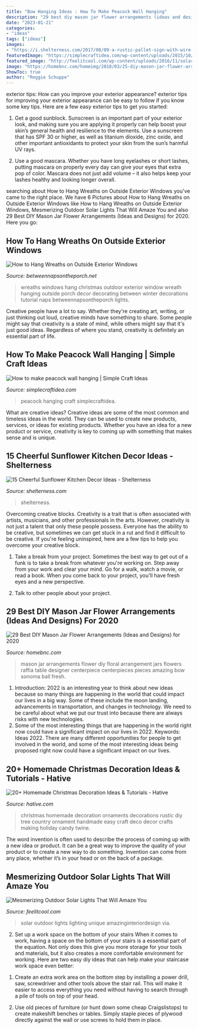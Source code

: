 ```yaml
---
title: "Bow Hanging Ideas : How To Make Peacock Wall Hanging"
description: "29 best diy mason jar flower arrangements (ideas and designs) for 2020"
date: "2023-01-21"
categories:
- "ideas"
tags: ["ideas"]
images:
- "https://i.shelterness.com/2017/08/09-a-rustic-pallet-sign-with-wire-and-faux-sunflowers-is-ideal-for-wall-decor.jpg"
featuredImage: "https://simplecraftidea.com/wp-content/uploads/2015/10/41.jpg"
featured_image: "http://feelitcool.com/wp-content/uploads/2016/11/solar-outdoor-lighting-ideas3.jpg"
image: "https://homebnc.com/homeimg/2018/03/25-diy-mason-jar-flower-arrangements-ideas-homebnc.jpg"
ShowToc: true
author: "Reggie Schuppe"
---
```



exterior tips: How can you improve your exterior appearance?
exterior tips for improving your exterior appearance can be easy to follow if you know some key tips. Here are a few easy exterior tips to get you started:
1. Get a good sunblock. Sunscreen is an important part of your exterior look, and making sure you are applying it properly can help boost your skin’s general health and resilience to the elements. Use a sunscreen that has SPF 30 or higher, as well as titanium dioxide, zinc oxide, and other important antioxidants to protect your skin from the sun’s harmful UV rays.

2. Use a good mascara. Whether you have long eyelashes or short lashes, putting mascara on properly every day can give your eyes that extra pop of color. Mascara does not just add volume – it also helps keep your lashes healthy and looking longer overall.

	

		
searching about How to Hang Wreaths on Outside Exterior Windows you've came to the right place. We have 6 Pictures about How to Hang Wreaths on Outside Exterior Windows like How to Hang Wreaths on Outside Exterior Windows, Mesmerizing Outdoor Solar Lights That Will Amaze You and also 29 Best DIY Mason Jar Flower Arrangements (Ideas and Designs) for 2020. Here you go:
		
    
## How To Hang Wreaths On Outside Exterior Windows

<img loading=lazy src="http://betweennapsontheporch.net/wp-content/uploads/blogger/-wHoSpS5kyqM/TtVUVaaF8jI/AAAAAAAAgAs/xS2DqSMdqHk/s640/1%2B007.JPG" onerror="this.onerror=null;this.src='https://tse4.mm.bing.net/th?id=OIP.m4cTFSAVjoikxcy29bg6IgHaJ4&amp;pid=15.1';" alt="How to Hang Wreaths on Outside Exterior Windows">

_Source: betweennapsontheporch.net_

>wreaths windows hang christmas outdoor exterior window wreath hanging outside porch decor decorating between winter decorations tutorial naps betweennapsontheporch lights. 

	

Creative people have a lot to say. Whether they're creating art, writing, or just thinking out loud, creative minds have something to share. Some people might say that creativity is a state of mind, while others might say that it's just good ideas. Regardless of where you stand, creativity is definitely an essential part of life.

    
## How To Make Peacock Wall Hanging | Simple Craft Ideas

<img loading=lazy src="https://simplecraftidea.com/wp-content/uploads/2015/10/41.jpg" onerror="this.onerror=null;this.src='https://tse1.mm.bing.net/th?id=OIP.CkPauzNnsK5H0IWvmbnaRAHaFk&amp;pid=15.1';" alt="How to make peacock wall hanging | Simple Craft Ideas">

_Source: simplecraftidea.com_

>peacock hanging craft simplecraftidea. 

	

What are creative ideas?
Creative ideas are some of the most common and timeless ideas in the world. They can be used to create new products, services, or ideas for existing products. Whether you have an idea for a new product or service, creativity is key to coming up with something that makes sense and is unique.

    
## 15 Cheerful Sunflower Kitchen Decor Ideas - Shelterness

<img loading=lazy src="https://i.shelterness.com/2017/08/09-a-rustic-pallet-sign-with-wire-and-faux-sunflowers-is-ideal-for-wall-decor.jpg" onerror="this.onerror=null;this.src='https://tse4.mm.bing.net/th?id=OIP.zAsl5zhk7R0tAr9Tw7pzmwHaJ3&amp;pid=15.1';" alt="15 Cheerful Sunflower Kitchen Decor Ideas - Shelterness">

_Source: shelterness.com_

>shelterness. 

	

Overcoming creative blocks.
Creativity is a trait that is often associated with artists, musicians, and other professionals in the arts. However, creativity is not just a talent that only these people possess. Everyone has the ability to be creative, but sometimes we can get stuck in a rut and find it difficult to be creative. If you're feeling uninspired, here are a few tips to help you overcome your creative block.
1. Take a break from your project. Sometimes the best way to get out of a funk is to take a break from whatever you're working on. Step away from your work and clear your mind. Go for a walk, watch a movie, or read a book. When you come back to your project, you'll have fresh eyes and a new perspective.

2. Talk to other people about your project.

    
## 29 Best DIY Mason Jar Flower Arrangements (Ideas And Designs) For 2020

<img loading=lazy src="https://homebnc.com/homeimg/2018/03/25-diy-mason-jar-flower-arrangements-ideas-homebnc.jpg" onerror="this.onerror=null;this.src='https://tse4.mm.bing.net/th?id=OIP.zQqcSh9ygMpODqZAjhxi2gHaLG&amp;pid=15.1';" alt="29 Best DIY Mason Jar Flower Arrangements (Ideas and Designs) for 2020">

_Source: homebnc.com_

>mason jar arrangements flower diy floral arrangement jars flowers raffia table designer centerpiece centerpieces pieces amazing bow sonoma ball fresh. 

	

1) Introduction: 2022 is an interesting year to think about new ideas because so many things are happening in the world that could impact our lives in a big way. Some of these include the moon landing, advancements in transportation, and changes in technology. We need to be careful about what we put our trust into because there are always risks with new technologies.
2) Some of the most interesting things that are happening in the world right now could have a significant impact on our lives in 2022. Keywords: Ideas 2022. There are many different opportunities for people to get involved in the world, and some of the most interesting ideas being proposed right now could have a significant impact on our lives.

    
## 20+ Homemade Christmas Decoration Ideas &amp; Tutorials - Hative

<img loading=lazy src="http://hative.com/wp-content/uploads/2015/11/12-homemade-christmas-decoration-ideas.jpg" onerror="this.onerror=null;this.src='https://tse1.mm.bing.net/th?id=OIP.PTmxyRQperv9ROKBGr-4pQHaLH&amp;pid=15.1';" alt="20+ Homemade Christmas Decoration Ideas &amp; Tutorials - Hative">

_Source: hative.com_

>christmas homemade decoration ornaments decorations rustic diy tree country ornament handmade easy craft deco decor crafts making holiday candy twine. 

	

The word invention is often used to describe the process of coming up with a new idea or product. It can be a great way to improve the quality of your product or to create a new way to do something. Invention can come from any place, whether it’s in your head or on the back of a package.

    
## Mesmerizing Outdoor Solar Lights That Will Amaze You

<img loading=lazy src="http://feelitcool.com/wp-content/uploads/2016/11/solar-outdoor-lighting-ideas3.jpg" onerror="this.onerror=null;this.src='https://tse2.mm.bing.net/th?id=OIP.o9TLtnIZchF6tm-ysjnDHwHaJ3&amp;pid=15.1';" alt="Mesmerizing Outdoor Solar Lights That Will Amaze You">

_Source: feelitcool.com_

>solar outdoor lights lighting unique amazinginteriordesign via. 

	

2) Set up a work space on the bottom of your stairs
When it comes to work, having a space on the bottom of your stairs is a essential part of the equation. Not only does this give you more storage for your tools and materials, but it also creates a more comfortable environment for working. Here are two easy diy ideas that can help make your staircase work space even better:
1. Create an extra work area on the bottom step by installing a power drill, saw, screwdriver and other tools above the stair rail. This will make it easier to access everything you need without having to search through a pile of tools on top of your head.

2. Use old pieces of furniture (or hunt down some cheap Craigslistops) to create makeshift benches or tables. Simply staple pieces of plywood directly against the wall or use screws to hold them in place.

